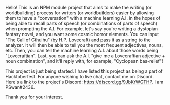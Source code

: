 Hello! This is an NPM module project that aims to make the writing (or worldbuilding) process for writers (or worldbuilders) easier by allowing them to have a "conversation" with a machine learning A.I. in the hopes of being able to recall parts of speech (or combinations of parts of speech) when prompting the A.I. For example, let's say you're writing a dystopian fantasy novel, and you want some cosmic horror elements. You can input "The Call of Cthulhu" (by H.P. Lovecraft) and pass it as a string to the analyzer. It will then be able to tell you the most frequent adjectives, nouns, etc. Then, you can tell the machine learning A.I. about those words being "Lovecraftian". Last, you can ask the A.I. "give me a Lovecraftian adjective + noun combination", and it'll reply with, for example, "Cyclopean bas-relief"!

This project is just being started. I have listed this project as being a part of Hacktoberfest. For anyone wishing to live chat, contact me on Discord. Here's a link to the project's Discord: https://discord.gg/9JbKrWGTHP. I am PSwan#2436.

Thank you for your interest.
